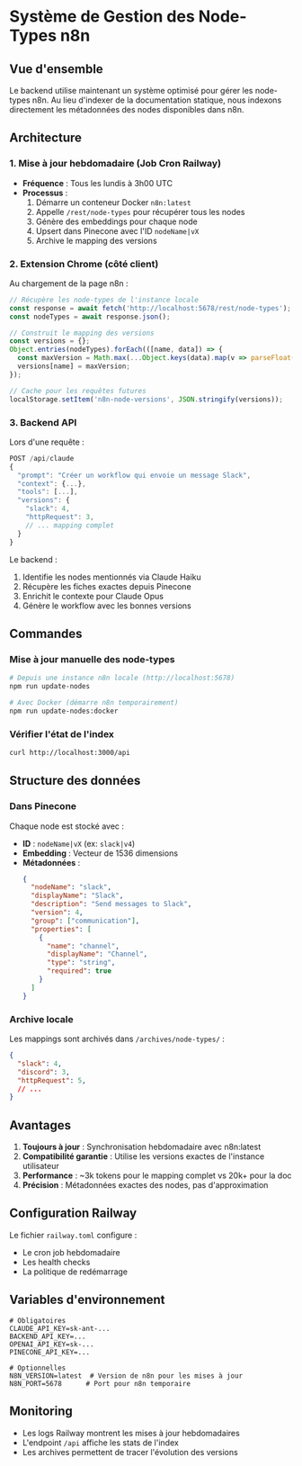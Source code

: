 # Système de Gestion des Node-Types n8n

## Vue d'ensemble

Le backend utilise maintenant un système optimisé pour gérer les node-types n8n. Au lieu d'indexer de la documentation statique, nous indexons directement les métadonnées des nodes disponibles dans n8n.

## Architecture

### 1. Mise à jour hebdomadaire (Job Cron Railway)

- **Fréquence** : Tous les lundis à 3h00 UTC
- **Processus** :
  1. Démarre un conteneur Docker `n8n:latest`
  2. Appelle `/rest/node-types` pour récupérer tous les nodes
  3. Génère des embeddings pour chaque node
  4. Upsert dans Pinecone avec l'ID `nodeName|vX`
  5. Archive le mapping des versions

### 2. Extension Chrome (côté client)

Au chargement de la page n8n :
```javascript
// Récupère les node-types de l'instance locale
const response = await fetch('http://localhost:5678/rest/node-types');
const nodeTypes = await response.json();

// Construit le mapping des versions
const versions = {};
Object.entries(nodeTypes).forEach(([name, data]) => {
  const maxVersion = Math.max(...Object.keys(data).map(v => parseFloat(v)));
  versions[name] = maxVersion;
});

// Cache pour les requêtes futures
localStorage.setItem('n8n-node-versions', JSON.stringify(versions));
```

### 3. Backend API

Lors d'une requête :
```javascript
POST /api/claude
{
  "prompt": "Créer un workflow qui envoie un message Slack",
  "context": {...},
  "tools": [...],
  "versions": {
    "slack": 4,
    "httpRequest": 3,
    // ... mapping complet
  }
}
```

Le backend :
1. Identifie les nodes mentionnés via Claude Haiku
2. Récupère les fiches exactes depuis Pinecone
3. Enrichit le contexte pour Claude Opus
4. Génère le workflow avec les bonnes versions

## Commandes

### Mise à jour manuelle des node-types

```bash
# Depuis une instance n8n locale (http://localhost:5678)
npm run update-nodes

# Avec Docker (démarre n8n temporairement)
npm run update-nodes:docker
```

### Vérifier l'état de l'index

```bash
curl http://localhost:3000/api
```

## Structure des données

### Dans Pinecone

Chaque node est stocké avec :
- **ID** : `nodeName|vX` (ex: `slack|v4`)
- **Embedding** : Vecteur de 1536 dimensions
- **Métadonnées** :
  ```json
  {
    "nodeName": "slack",
    "displayName": "Slack",
    "description": "Send messages to Slack",
    "version": 4,
    "group": ["communication"],
    "properties": [
      {
        "name": "channel",
        "displayName": "Channel",
        "type": "string",
        "required": true
      }
    ]
  }
  ```

### Archive locale

Les mappings sont archivés dans `/archives/node-types/` :
```json
{
  "slack": 4,
  "discord": 3,
  "httpRequest": 5,
  // ...
}
```

## Avantages

1. **Toujours à jour** : Synchronisation hebdomadaire avec n8n:latest
2. **Compatibilité garantie** : Utilise les versions exactes de l'instance utilisateur
3. **Performance** : ~3k tokens pour le mapping complet vs 20k+ pour la doc
4. **Précision** : Métadonnées exactes des nodes, pas d'approximation

## Configuration Railway

Le fichier `railway.toml` configure :
- Le cron job hebdomadaire
- Les health checks
- La politique de redémarrage

## Variables d'environnement

```env
# Obligatoires
CLAUDE_API_KEY=sk-ant-...
BACKEND_API_KEY=...
OPENAI_API_KEY=sk-...
PINECONE_API_KEY=...

# Optionnelles
N8N_VERSION=latest  # Version de n8n pour les mises à jour
N8N_PORT=5678      # Port pour n8n temporaire
```

## Monitoring

- Les logs Railway montrent les mises à jour hebdomadaires
- L'endpoint `/api` affiche les stats de l'index
- Les archives permettent de tracer l'évolution des versions 